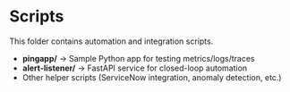 # Scripts

This folder contains automation and integration scripts.

- **pingapp/** → Sample Python app for testing metrics/logs/traces
- **alert-listener/** → FastAPI service for closed-loop automation
- Other helper scripts (ServiceNow integration, anomaly detection, etc.)
